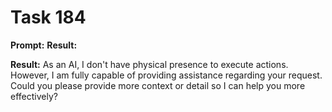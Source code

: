 # Task 184

**Prompt:** **Result:**

**Result:**
As an AI, I don't have physical presence to execute actions. However, I am fully capable of providing assistance regarding your request. Could you please provide more context or detail so I can help you more effectively?
